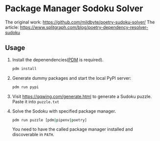 # Package Manager Sodoku Solver

The original work: https://github.com/mildbyte/poetry-sudoku-solver/
The article: https://www.splitgraph.com/blog/poetry-dependency-resolver-sudoku

## Usage

1. Install the depenendencies([PDM](https://github.com/pdm-project/pdm) is required).

   ```bash
   pdm install
   ```

2. Generate dummy packages and start the local PyPI server:

   ```bash
   pdm run pypi
   ```

3. Visit https://qqwing.com/generate.html to generate a Sudoku puzzle. Paste it into `puzzle.txt`
4. Solve the Sodoku with specified package manager.

   ```bash
   pdm run puzzle [pdm|pipenv|poetry]
   ```

   You need to have the called package manager installed and discoverable in `PATH`.
